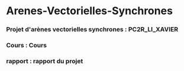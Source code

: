 # Arenes-Vectorielles-Synchrones

### Projet d'arènes vectorielles synchrones : PC2R_LI_XAVIER
### Cours : Cours
### rapport : rapport du projet
